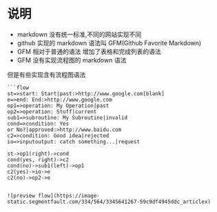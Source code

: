 # 说明
    
- markdown 没有统一标准,不同的网站实现不同
- github 实现的 markdown 语法叫  GFM(Github Favorite Markdown)
- GFM 相对于普通的语法 增加了表格和完成列表的语法
- GFM 没有实现流程图的 markdown 语法

但是有些实现含有流程图语法
```text
```flow
st=>start: Start|past:>http://www.google.com[blank]
e=>end: End:>http://www.google.com
op1=>operation: My Operation|past
op2=>operation: Stuff|current
sub1=>subroutine: My Subroutine|invalid
cond=>condition: Yes 
or No?|approved:>http://www.baidu.com
c2=>condition: Good idea|rejected
io=>inputoutput: catch something...|request

st->op1(right)->cond
cond(yes, right)->c2
cond(no)->sub1(left)->op1
c2(yes)->io->e
c2(no)->op2->e


![preview flow](https://image-static.segmentfault.com/334/564/3345641267-59c9df4945ddc_articlex)